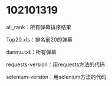 # 102101319
all_rank：所有弹幕排序结果

Top20.xls：排名前20的弹幕

danmu.txt：所有弹幕

requests-version：用requests方法的代码

selenium-version：用selenium方法的代码
